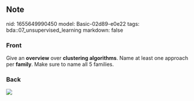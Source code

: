 ## Note
nid: 1655649990450
model: Basic-02d89-e0e22
tags: bda::07_unsupervised_learning
markdown: false

### Front
Give an <b>overview</b> over <b>clustering algorithms</b>. Name at
least one approach per <b>family</b>. Make sure to name all 5
families.

### Back
<img src="paste-81089769bde245718af81a290b659ccbb1afe01e.jpg">
